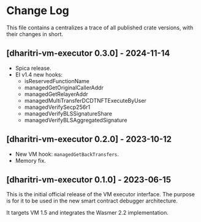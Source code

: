 # Change Log

This file contains a centralizes a trace of all published crate versions, with their changes in short.

## [dharitri-vm-executor 0.3.0] - 2024-11-14
- Spica release.
- EI v1.4 new hooks:
    - isReservedFunctionName
    - managedGetOriginalCallerAddr
    - managedGetRelayerAddr
    - managedMultiTransferDCDTNFTExecuteByUser
    - managedVerifySecp256r1
    - managedVerifyBLSSignatureShare
    - managedVerifyBLSAggregatedSignature

## [dharitri-vm-executor 0.2.0] - 2023-10-12
- New VM hook: `managedGetBackTransfers`.
- Memory fix.

## [dharitri-vm-executor 0.1.0] - 2023-06-15
This is the initial official release of the VM executor interface. The purpose is for it to be used in the new smart contract debugger architecture.

It targets VM 1.5 and integrates the Wasmer 2.2 implementation.
